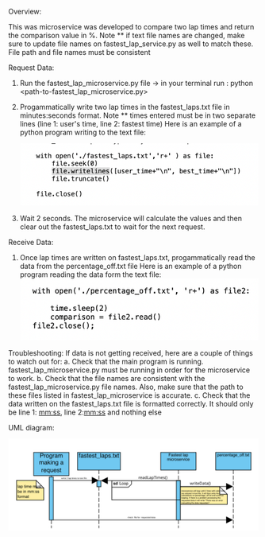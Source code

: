 Overview:

This was microservice was developed to compare two lap times and return the comparison value in %.
Note ** if text file names are changed, make sure to update file names on fastest_lap_service.py as well to match these. File path and file names must be consistent


Request Data:
1. Run the fastest_lap_microservice.py file -> in your terminal run : python <path-to-fastest_lap_microservice.py>
2. Progammatically write two lap times in the fastest_laps.txt file in minutes:seconds format.
    Note ** times entered must be in two separate lines (line 1: user's time, line 2: fastest time)
    Here is an example of a python program writing to the text file:

    
    
    ![write to text](<./images/Screenshot 2024-05-18 at 6.05.16 PM.png>)


3. Wait 2 seconds. The microservice will calculate the values and then clear out the fastest_laps.txt to wait for the next request. 

Receive Data:
1. Once lap times are written on fastest_laps.txt, progammatically read the data from the percentage_off.txt file 
    Here is an example of a python program reading the data form the text file:
    ![read text](./images/image.png)


Troubleshooting:
If data is not getting received, here are a couple of things to watch out for:
a. Check that the main program is running. fastest_lap_microservice.py must be running in order for the microservice to work.
b. Check that the file names are consistent with the fastest_lap_microservice.py file names. Also, make sure that the path to these files listed in fastest_lap_microservice is accurate.
c. Check that the data written on the fastest_laps.txt file is formatted correctly. It should only be line 1: <mm:ss>, line 2:<mm:ss> and nothing else


UML diagram:

![uml](./images/image-2.png)